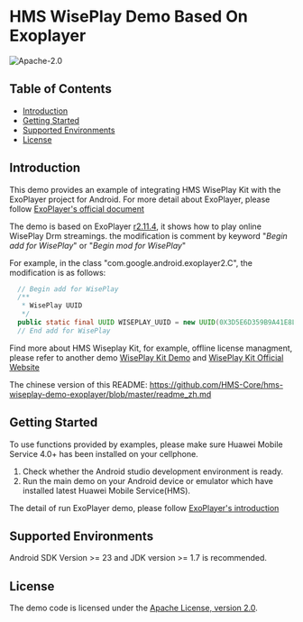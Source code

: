 # HMS WisePlay Demo Based On Exoplayer #

![Apache-2.0](https://img.shields.io/badge/license-Apache-blue)

## Table of Contents

 * [Introduction](#introduction)
 * [Getting Started](#getting-started)
 * [Supported Environments](#supported-environments)
 * [License](#license)
 
## Introduction

This demo provides an example of integrating HMS WisePlay Kit with the ExoPlayer project for Android. 
For more detail about ExoPlayer, please follow [ExoPlayer's official document](https://exoplayer.dev/)

The demo is based on ExoPlayer [r2.11.4](https://github.com/google/ExoPlayer/releases/tag/r2.11.4), it shows how to play online WisePlay Drm streamings. the modification is comment by keyword "*Begin add for WisePlay*" or "*Begin mod for WisePlay*" 

For example, in the class "com.google.android.exoplayer2.C", the modification is as follows:
```java
  // Begin add for WisePlay
  /**
   * WisePlay UUID
   */
  public static final UUID WISEPLAY_UUID = new UUID(0X3D5E6D359B9A41E8L, 0XB843DD3C6E72C42CL);
  // End add for WisePlay
```

Find more about HMS Wiseplay Kit, for example, offline license managment, please refer to another demo [WisePlay Kit Demo](https://github.com/HMS-Core/hms-wiseplay-demo) and [WisePlay Kit Official Website](https://developer.huawei.com/consumer/en/doc/development/HMS-Guides/wiseplay-introduction)    
    
The chinese version of this README: https://github.com/HMS-Core/hms-wiseplay-demo-exoplayer/blob/master/readme_zh.md

## Getting Started

To use functions provided by examples, please make sure Huawei Mobile Service 4.0+ has been installed on your cellphone.    
1. Check whether the Android studio development environment is ready.     
2. Run the main demo on your Android device or emulator which have installed latest Huawei Mobile Service(HMS). 
    
The detail of run ExoPlayer demo, please follow [ExoPlayer's introduction](https://github.com/google/ExoPlayer/blob/release-v2/demos/README.md)

## Supported Environments

Android SDK Version >= 23 and JDK version >= 1.7 is recommended.

##  License
The demo code is licensed under the [Apache License, version 2.0](http://www.apache.org/licenses/LICENSE-2.0).
